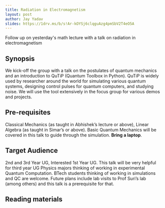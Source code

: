 ```yaml
---
title: Radiation in Electromagnetism
layout: post
author: Jay Yadav
slides: https://1drv.ms/b/s!Ar-kOYSj6clqguAzg4pmSbV2T4eO5A
---
```


Follow up on yesterday's math lecture with a talk on radiation in electromagnetism

<!--more-->

## Synopsis

We kick-off the group with a talk on the postulates of quantum mechanics and an introduction to QuTiP (Quantum Toolbox in Python). QuTiP is widely used by researcher around the world for simulating various quantum systems, designing control pulses for quantum computers, and studying noise. We will use the tool extensively in the focus group for various demos and projects.

## Pre-requisites

Classical Mechanics (as taught in Abhishek’s  lecture or above), Linear Algebra (as taught in Simar’s or above). Basic Quantum Mechanics will be covered in this talk to guide through the simulation. **Bring a laptop**.

## Target Audience

2nd and 3rd Year UG, Interested 1st Year UG. This talk will be very helpful for third year UG Physics majors thinking of working in experimental Quantum Computation. BTech students thinking of working in simulations and QC are welcome. Future plans include lab visits to Prof Suri’s lab (among others) and this talk is a prerequisite for that.

## Reading materials

[](https://en.wikipedia.org/wiki/Divergence)
[](https://en.wikipedia.org/wiki/Curl_(mathematics))
[](https://en.wikipedia.org/wiki/Gradient)
[](https://en.wikipedia.org/wiki/Laplace_operator)
[](https://en.wikipedia.org/wiki/Vector_calculus_identities)
[](https://en.wikipedia.org/wiki/Dirac_delta_function)
[](https://en.wikipedia.org/wiki/Maxwell%27s_equations)
